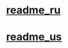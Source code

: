 # [readme_ru](https://github.com/byrbyrka/Flipper_tools_for_apple/blob/main/README_RU.md)
# [readme_us](https://github.com/byrbyrka/Flipper_tools_for_apple/blob/main/README_US.md)

